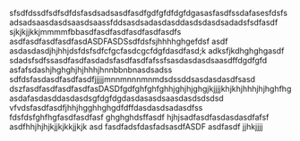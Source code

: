 sfsdfdssdfsdfsdfdsfasdsadsasdfasdfgdfgfdfdgfdgasasfasdfssdafasesfdsfsadsadsaasdasdsaasdsaassfddsasdsadasdasddasdsdasdsadadsfsdfasdf sjkjkjjkkjmmmmfbbasdfasdfasdfasdfasdfasdfs
asdfasdfasdfasdfasdASDFASDSsdfdsfsjhhhhghgefdsf
asdf asdasdasdjhjhhjdsfdsfsdfcfgcfasdcgcfdgfdasdfasd;k adksfjkdhghghgasdf
sdadsfsdfssasdfasdfasdadsfasdfasdfafssfsasdasdasdsaasdffdgdfgfd
asfafsdashjhghghjhjhhhjhnnbbnbnasdsadss
sdfdsfasdasdfasdfasdfjjjjjmnnmnnnmnmdsdssddsasdasdasdfsasd
dszfasdfasdfasdfasdfasDASDfgdfghfghfghhjghjhjghgjkjjjjkhjkhjhhhjhjhghfhgasdafasdasddasdasdsgfdgfdgdasdasasdsaasdasdsdsdsd
vfvdsfasdfasdfjhhjhgghhghgdfdffdasdasdsadasdfss
fdsfdsfghfhgfasdfasdfasf
ghghghdsffasdf
hjhjsadfasdfasdasdasdfafsf
asdfhhjhjhjkjjkjkkjjkjk
asd
fasdfadsfdasfadsasdfASDF
asdfasdf
jjhkjjjj
